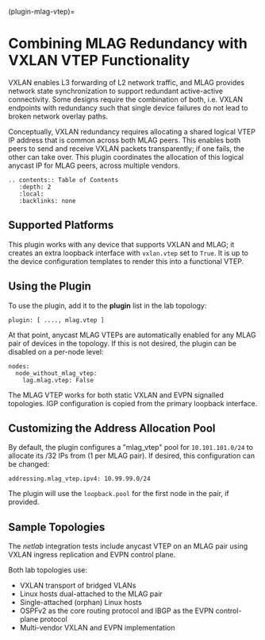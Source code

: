 (plugin-mlag-vtep)=
# Combining MLAG Redundancy with VXLAN VTEP Functionality

VXLAN enables L3 forwarding of L2 network traffic, and MLAG provides network state synchronization to support redundant active-active connectivity. Some designs require the combination of both, i.e. VXLAN endpoints with redundancy such that single device failures do not lead to broken network overlay paths.

Conceptually, VXLAN redundancy requires allocating a shared logical VTEP IP address that is common across both MLAG peers. This enables both peers to send and receive VXLAN packets transparently; if one fails, the other can take over. This plugin coordinates the allocation of this logical anycast IP for MLAG peers, across multiple vendors.

```eval_rst
.. contents:: Table of Contents
   :depth: 2
   :local:
   :backlinks: none
```

## Supported Platforms

This plugin works with any device that supports VXLAN and MLAG; it creates an extra loopback interface with 
`vxlan.vtep` set to `True`. It is up to the device configuration templates to render this into a functional VTEP.

## Using the Plugin

To use the plugin, add it to the **plugin** list in the lab topology:

```
plugin: [ ...., mlag.vtep ]
```

At that point, anycast MLAG VTEPs are automatically enabled for any MLAG pair of devices in the topology. If this is not desired, the plugin can be disabled on a per-node level:

```
nodes:
  node_without_mlag_vtep:
    lag.mlag.vtep: False
```

The MLAG VTEP works for both static VXLAN and EVPN signalled topologies. IGP configuration is copied from the primary loopback interface.

## Customizing the Address Allocation Pool

By default, the plugin configures a "mlag_vtep" pool for `10.101.101.0/24` to allocate its /32 IPs from (1 per MLAG pair). If desired, this configuration can be changed:
```
addressing.mlag_vtep.ipv4: 10.99.99.0/24
```
The plugin will use the `loopback.pool` for the first node in the pair, if provided.

## Sample Topologies

The _netlab_ integration tests include anycast VTEP on an MLAG pair using VXLAN ingress replication and EVPN control plane. 

Both lab topologies use:

* VXLAN transport of bridged VLANs
* Linux hosts dual-attached to the MLAG pair
* Single-attached (orphan) Linux hosts
* OSPFv2 as the core routing protocol and IBGP as the EVPN control-plane protocol
* Multi-vendor VXLAN and EVPN implementation
